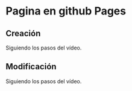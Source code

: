 # Pagina en github Pages
## Creación
Siguiendo los pasos del vídeo.

## Modificación
Siguiendo los pasos del vídeo.
